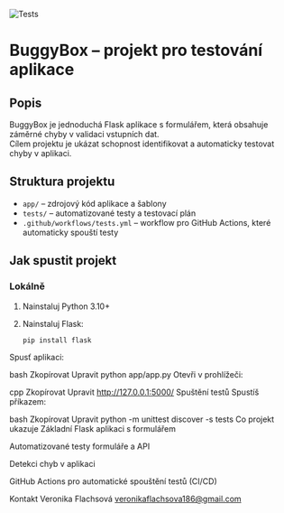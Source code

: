 ![Tests](https://github.com/Verathiel/buggybox-testing-project/actions/workflows/tests.yml/badge.svg)
# BuggyBox – projekt pro testování aplikace

## Popis

BuggyBox je jednoduchá Flask aplikace s formulářem, která obsahuje záměrné chyby v validaci vstupních dat.  
Cílem projektu je ukázat schopnost identifikovat a automaticky testovat chyby v aplikaci.

## Struktura projektu

- `app/` – zdrojový kód aplikace a šablony
- `tests/` – automatizované testy a testovací plán
- `.github/workflows/tests.yml` – workflow pro GitHub Actions, které automaticky spouští testy

## Jak spustit projekt

### Lokálně

1. Nainstaluj Python 3.10+  
2. Nainstaluj Flask:

   ```bash
   pip install flask
Spusť aplikaci:

bash
Zkopírovat
Upravit
python app/app.py
Otevři v prohlížeči:

cpp
Zkopírovat
Upravit
http://127.0.0.1:5000/
Spuštění testů
Spustíš příkazem:

bash
Zkopírovat
Upravit
python -m unittest discover -s tests
Co projekt ukazuje
Základní Flask aplikaci s formulářem

Automatizované testy formuláře a API

Detekci chyb v aplikaci

GitHub Actions pro automatické spouštění testů (CI/CD)

Kontakt
Veronika Flachsová
veronikaflachsova186@gmail.com
